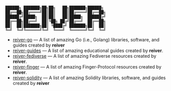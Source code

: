 ```
██████╗ ███████╗██╗██╗   ██╗███████╗██████╗ 
██╔══██╗██╔════╝██║██║   ██║██╔════╝██╔══██╗
██████╔╝█████╗  ██║██║   ██║█████╗  ██████╔╝
██╔══██╗██╔══╝  ██║╚██╗ ██╔╝██╔══╝  ██╔══██╗
██║  ██║███████╗██║ ╚████╔╝ ███████╗██║  ██║
╚═╝  ╚═╝╚══════╝╚═╝  ╚═══╝  ╚══════╝╚═╝  ╚═╝
```

* [reiver-go](https://reiver.link/reiver-go) — A list of amazing Go (i.e., Golang) libraries, software, and guides created by **reiver**
* [reiver-guides](reiver-guides.md) — A list of amazing educational guides created by **reiver**.
* [reiver-fediverse](reiver-fediverse.md) — A list of amazing Fediverse resources created by **reiver**.
* [reiver-finger](reiver-finger.md) — A list of amazing Finger-Protocol resources created by **reiver**.
* [reiver-solidity](https://reiver.link/reiver-solidity) — A list of amazing Solidity libraries, software, and guides created by **reiver**
